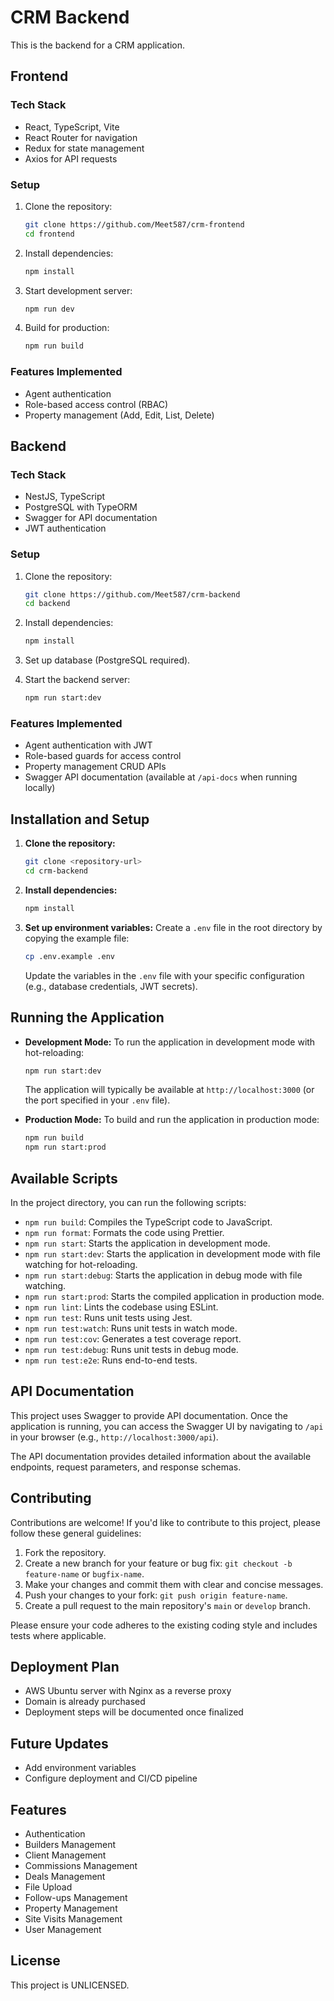 # CRM Backend

This is the backend for a CRM application.

## Frontend

### Tech Stack

- React, TypeScript, Vite
- React Router for navigation
- Redux for state management
- Axios for API requests

### Setup

1. Clone the repository:
   ```sh
   git clone https://github.com/Meet587/crm-frontend
   cd frontend
   ```
2. Install dependencies:
   ```sh
   npm install
   ```
3. Start development server:
   ```sh
   npm run dev
   ```
4. Build for production:
   ```sh
   npm run build
   ```

### Features Implemented

- Agent authentication
- Role-based access control (RBAC)
- Property management (Add, Edit, List, Delete)

## Backend

### Tech Stack

- NestJS, TypeScript
- PostgreSQL with TypeORM
- Swagger for API documentation
- JWT authentication

### Setup

1. Clone the repository:
   ```sh
   git clone https://github.com/Meet587/crm-backend
   cd backend
   ```
2. Install dependencies:
   ```sh
   npm install
   ```
3. Set up database (PostgreSQL required).

4. Start the backend server:
   ```sh
   npm run start:dev
   ```

### Features Implemented

- Agent authentication with JWT
- Role-based guards for access control
- Property management CRUD APIs
- Swagger API documentation (available at `/api-docs` when running locally)

## Installation and Setup

1.  **Clone the repository:**
    ```bash
    git clone <repository-url>
    cd crm-backend
    ```
2.  **Install dependencies:**
    ```bash
    npm install
    ```
3.  **Set up environment variables:**
    Create a `.env` file in the root directory by copying the example file:
    ```bash
    cp .env.example .env
    ```
    Update the variables in the `.env` file with your specific configuration (e.g., database credentials, JWT secrets).

## Running the Application

-   **Development Mode:**
    To run the application in development mode with hot-reloading:
    ```bash
    npm run start:dev
    ```
    The application will typically be available at `http://localhost:3000` (or the port specified in your `.env` file).

-   **Production Mode:**
    To build and run the application in production mode:
    ```bash
    npm run build
    npm run start:prod
    ```

## Available Scripts

In the project directory, you can run the following scripts:

-   `npm run build`: Compiles the TypeScript code to JavaScript.
-   `npm run format`: Formats the code using Prettier.
-   `npm run start`: Starts the application in development mode.
-   `npm run start:dev`: Starts the application in development mode with file watching for hot-reloading.
-   `npm run start:debug`: Starts the application in debug mode with file watching.
-   `npm run start:prod`: Starts the compiled application in production mode.
-   `npm run lint`: Lints the codebase using ESLint.
-   `npm run test`: Runs unit tests using Jest.
-   `npm run test:watch`: Runs unit tests in watch mode.
-   `npm run test:cov`: Generates a test coverage report.
-   `npm run test:debug`: Runs unit tests in debug mode.
-   `npm run test:e2e`: Runs end-to-end tests.

## API Documentation

This project uses Swagger to provide API documentation. Once the application is running, you can access the Swagger UI by navigating to `/api` in your browser (e.g., `http://localhost:3000/api`).

The API documentation provides detailed information about the available endpoints, request parameters, and response schemas.

## Contributing

Contributions are welcome! If you'd like to contribute to this project, please follow these general guidelines:

1.  Fork the repository.
2.  Create a new branch for your feature or bug fix: `git checkout -b feature-name` or `bugfix-name`.
3.  Make your changes and commit them with clear and concise messages.
4.  Push your changes to your fork: `git push origin feature-name`.
5.  Create a pull request to the main repository's `main` or `develop` branch.

Please ensure your code adheres to the existing coding style and includes tests where applicable.

## Deployment Plan

- AWS Ubuntu server with Nginx as a reverse proxy
- Domain is already purchased
- Deployment steps will be documented once finalized

## Future Updates

- Add environment variables
- Configure deployment and CI/CD pipeline

## Features

- Authentication
- Builders Management
- Client Management
- Commissions Management
- Deals Management
- File Upload
- Follow-ups Management
- Property Management
- Site Visits Management
- User Management

## License

This project is UNLICENSED.